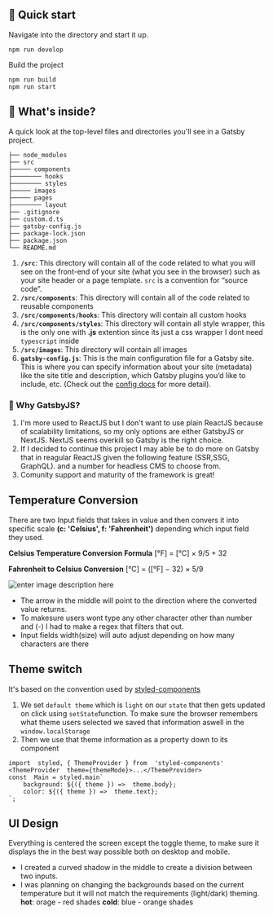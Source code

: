 ## 🚀 Quick start

Navigate into the directory and start it up.

```shell
npm run develop
```

Build the project
```shell
npm run build
npm run start
```

## 🧐 What's inside?

A quick look at the top-level files and directories you'll see in a Gatsby project.
    
    ├── node_modules
    ├── src
    ├───── components
    ├──────── hooks
    ├──────── styles
    ├───── images
    ├───── pages
    ├──────── layout
    ├── .gitignore
    ├── custom.d.ts
    ├── gatsby-config.js
    ├── package-lock.json
    ├── package.json
    └── README.md
1.  **`/src`**: This directory will contain all of the code related to what you will see on the front-end of your site (what you see in the browser) such as your site header or a page template. `src` is a convention for “source code”.
2. **`/src/components`**: This directory will contain all of the code related to reusable components
3. **`/src/components/hooks`**: This directory will contain all custom hooks
4. **`/src/components/styles`**: This directory will contain all style wrapper, this is the only one with  **.js** extention since its just a css wrapper I dont need `typescript` inside
5. **`/src/images`**: This directory will contain all images
6.  **`gatsby-config.js`**: This is the main configuration file for a Gatsby site. This is where you can specify information about your site (metadata) like the site title and description, which Gatsby plugins you’d like to include, etc. (Check out the [config docs](https://www.gatsbyjs.org/docs/gatsby-config/) for more detail).

### 🧐 Why GatsbyJS?
1. I'm more used to ReactJS but I don't want to use plain ReactJS because of scalability limitations, so my only options are either GatsbyJS or NextJS. NextJS seems overkill so Gatsby is the right choice.
2. If I decided to continue this project I may able be to do more on Gatsby that in reagular ReactJS given the following feature (SSR,SSG, GraphQL). and a number for headless CMS to choose from.
3. Comunity support and maturity of the framework is great!

##  Temperature Conversion
There are two Input fields that takes in value and then convers it into specific scale 
**(c:  'Celsius', f:  'Fahrenheit')** depending which input field they used.

**Celsius Temperature Conversion Formula**
[°F] = [°C] × 9/5 + 32

**Fahrenheit to Celsius Conversion**
[°C] = ([°F] − 32) × 5/9

![enter image description here](https://i.ibb.co/m8TKwGx/full.png)



 - The arrow in the middle will point to the direction where the converted value returns. 
 - To makesure users wont type any other character other than number and (-) I had to make a regex that filters that out.
 - Input fields width(size) will auto adjust depending on how many characters are there


##  Theme switch

It's based on the convention used by [styled-components](https://styled-components.com/docs/advanced) 

 1. We set `default theme` which is `light` on our `state` that then gets updated on click using `setState`function. To make sure the browser remembers what theme users selected we saved that information aswell in the `window.localStorage`
 2. Then we use that theme information as a property down to its component
```shell
import  styled, { ThemeProvider } from  'styled-components'
<ThemeProvider  theme={themeMode}>...</ThemeProvider>
const  Main = styled.main`
	background: ${({ theme }) =>  theme.body};
	color: ${({ theme }) =>  theme.text};
`;
```

## UI Design
Everything is centered the screen except the toggle theme, to make sure it displays the in the best way possible both on desktop and mobile.

 - I created a curved shadow in the middle to create a division between two inputs.
 - I was planning on changing the backgrounds based on the current temperature but it will not match the requirements (light/dark) theming.
**hot**: orage - red shades
**cold**: blue - orange shades


